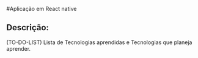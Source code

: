 #Aplicação em React native
## Descrição: 
(TO-DO-LIST)
Lista de Tecnologias aprendidas e Tecnologias que planeja aprender.

